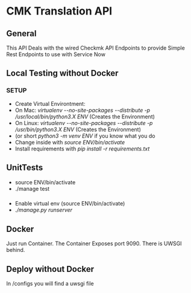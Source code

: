 # CMK Translation API

## General

This API Deals with the wired Checkmk API Endpoints to
provide Simple Rest Endpoints to use with Service Now


## Local Testing without Docker
### SETUP
 - Create Virtual Environtment:
 - On Mac: _virtualenv --no-site-packages --distribute -p /usr/local/bin/python3.X ENV_ (Creates the Environment)
 - On Linux: _virtualenv --no-site-packages --distribute -p /usr/bin/python3.X ENV_ (Creates the Environment)
 - (or short _python3 -m venv ENV_ if you know what you do
 - Change inside with _source ENV/bin/activate_
 - Install requirements with _pip install -r requirements.txt_

## UnitTests
  - source ENV/bin/activate
  - ./manage test

### 
 - Enable virtual env (source ENV/bin/activate)
 -  _./manage.py runserver_


 ## Docker
 Just run Container. The Container Exposes port 9090. There is UWSGI behind.


 ## Deploy without Docker
 In /configs you will find a uwsgi file
